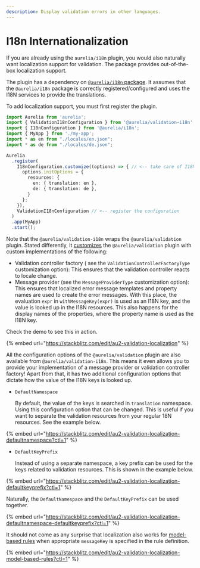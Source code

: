 ```yaml
---
description: Display validation errors in other languages.
---
```


# I18n Internationalization

If you are already using the `aurelia/i18n` plugin, you would also naturally want localization support for validation. The package provides out-of-the-box localization support.&#x20;

The plugin has a dependency on [`@aurelia/i18n` package](https://github.com/aurelia/aurelia/tree/96e6b82da8095ba591c0fb93c0b1600519d9c022/docs/user-docs/validation/internationalization.md). It assumes that the `@aurelia/i18n` package is correctly registered/configured and uses the I18N services to provide the translations.

To add localization support, you must first register the plugin.

```typescript
import Aurelia from 'aurelia';
import { ValidationI18nConfiguration } from '@aurelia/validation-i18n'; // <-- get the configuration
import { I18nConfiguration } from '@aurelia/i18n';
import { MyApp } from './my-app';
import * as en from "./locales/en.json";
import * as de from "./locales/de.json";

Aurelia
  .register(
    I18nConfiguration.customize((options) => { // <-- take care of I18N configuration as you see fit
      options.initOptions = {
        resources: {
          en: { translation: en },
          de: { translation: de },
        }
      };
    }),
    ValidationI18nConfiguration // <-- register the configuration
  )
  .app(MyApp)
  .start();
```

Note that the `@aurelia/validation-i18n` wraps the `@aurelia/validation` plugin. Stated differently, it [customizes](broken-reference) the `@aurelia/validation` plugin with custom implementations of the following:

* Validation controller factory ( see the `ValidationControllerFactoryType` customization option): This ensures that the validation controller reacts to locale change.
* Message provider (see the `MessageProviderType` customization option): This ensures that localized error message templates and property names are used to create the error messages. With this place, the evaluation `expr` in `withMessageKey(expr)` is used as an I18N key, and the value is looked up in the I18N resources. This also happens for the display names of the properties, where the property name is used as the I18N key.

Check the demo to see this in action.

{% embed url="https://stackblitz.com/edit/au2-validation-localization" %}

All the configuration options of the `@aurelia/validation` plugin are also available from `@aurelia/validation-i18n`. This means it even allows you to provide your implementation of a message provider or validation controller factory! Apart from that, it has two additional configuration options that dictate how the value of the I18N keys is looked up.

*   `DefaultNamespace`

    By default, the value of the keys is searched in `translation` namespace. Using this configuration option that can be changed. This is useful if you want to separate the validation resources from your regular 18N resources. See the example below.

{% embed url="https://stackblitz.com/edit/au2-validation-localization-defaultnamespace?ctl=1" %}

*   `DefaultKeyPrefix`

    Instead of using a separate namespace, a key prefix can be used for the keys related to validation resources. This is shown in the example below.

{% embed url="https://stackblitz.com/edit/au2-validation-localization-defaultkeyprefix?ctl=1" %}

Naturally, the `DefaultNamespace` and the `DefaultKeyPrefix` can be used together.

{% embed url="https://stackblitz.com/edit/au2-validation-localization-defaultnamespace-defaultkeyprefix?ctl=1" %}

It should not come as any surprise that localization also works for [model-based rules](model-based-validation.md) when appropriate `messageKey` is specified in the rule definition.

{% embed url="https://stackblitz.com/edit/au2-validation-localization-model-based-rules?ctl=1" %}
